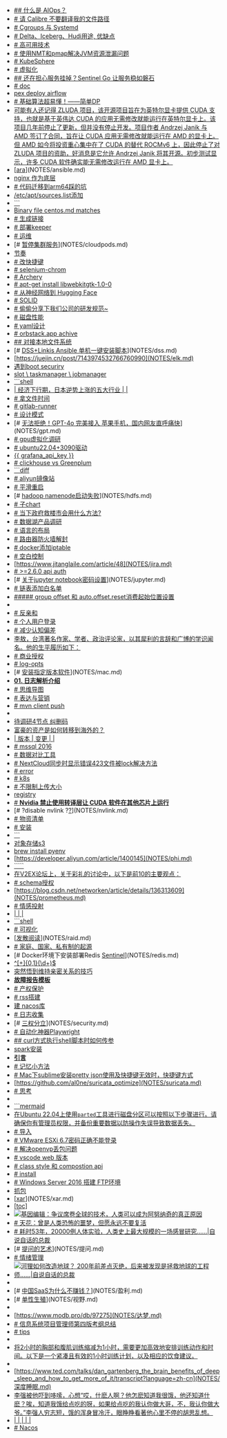 - [## 什么是 AIOps？](NOTES/AIops.md)
- [# 请 Calibre 不要翻译我的文件路径](NOTES/Calibre.md)
- [# Cgroups 与 Systemd](NOTES/CgroupsSystemd.md)
- [# Delta、Iceberg、Hudi用途, 优缺点](NOTES/DataLake.md)
- [# 高可用技术](NOTES/HA.md)
- [# 使用NMT和pmap解决JVM资源泄漏问题](NOTES/JAVA.md)
- [# KubeSphere](NOTES/KubeSphere.md)
- [# 虚拟化](NOTES/SR-IOV.md)
- [## 还在担心服务挂掉？Sentinel Go 让服务稳如磐石](NOTES/Sentinel.md)
- [# doc](NOTES/ai.md)
- [pex deploy airflow](NOTES/airflow.md)
- [# 基础算法超易懂！——简单DP](NOTES/algo.md)
- [可能有人还记得 ZLUDA 项目，该开源项目旨在为英特尔显卡提供 CUDA 支持，也就是基于英伟达 CUDA 的应用无需修改就能运行在英特尔显卡上。该项目几年前停止了更新，但并没有停止开发。项目作者 Andrzej Janik 与 AMD 签订了合同，旨在让 CUDA 应用无需修改就能运行在 AMD 的显卡上。但 AMD 如今将投资重心集中在了 CUDA 的替代 ROCMv6 上，因此停止了对 ZLUDA 项目的资助，好消息是它允许 Andrzej Janik 将其开源。初步测试显示，许多 CUDA 软件确实能无需修改运行在 AMD 显卡上。](NOTES/amd.md)
- [[ara](https://github.com/ansible-community/ara)](NOTES/ansible.md)
- [nginx 作为底层](NOTES/apisix.md)
- [# 代码迁移到arm64踩的坑](NOTES/arm.md)
- [/etc/apt/sources.list添加](NOTES/biren.md)
- [```](NOTES/business.md)
- [Binary file centos.md matches](NOTES/centos.md)
- [# 生成链接](NOTES/ceph.md)
- [# 部署keeper ](NOTES/clickhouse.md)
- [# 运维](NOTES/cloud_product.md)
- [# [暂停集群服务](https://www.cloudpods.org/zh/docs/ops/k8s/halt_cluster/)](NOTES/cloudpods.md)
- [节奏](NOTES/comedy.md)
- [# 改快捷键](NOTES/cursor.md)
- [# selenium-chrom](NOTES/davinci.md)
- [# Archery](NOTES/db.md)
- [# apt-get install libwebkitgtk-1.0-0](NOTES/debian.md)
- [# 从神经网络到 Hugging Face](NOTES/deep.md)
- [# SOLID](NOTES/design.md)
- [# 偷偷分享下我们公司的研发规范~](NOTES/develop.md)
- [# 磁盘性能](NOTES/devops.md)
- [# yaml设计](NOTES/docker-compose.md)
- [# orbstack.app  achive](NOTES/docker.md)
- [## 对接本地文件系统](NOTES/dolphinscheduler.md)
- [# [DSS+Linkis Ansible 单机一键安装脚本](https://github.com/wubolive/dss-linkis-ansible)](NOTES/dss.md)
- [https://juejin.cn/post/7143974532766760990](NOTES/elk.md)
- [遇到boot securiry](NOTES/exsi.md)
- [slot \ taskmanager \ jobmanager](NOTES/flink.md)
- [```shell](NOTES/ftp.md)
- [| 经济下行期，日本逆势上涨的五大行业 |      |](NOTES/gettingmoney.md)
- [# 拿文件时间](NOTES/git.md)
- [# gitlab-runner](NOTES/gitlab-ci.md)
- [# 设计模式](NOTES/golang.md)
- [# [无法拒绝！GPT-4o 完美接入 苹果手机，国内网友直呼痛快](https://www.53ai.com/news/qianyanjishu/2024060929768.html)](NOTES/gpt.md)
- [# gpu虚拟化调研](NOTES/gpu.md)
- [# ubuntu22.04+3090驱动](NOTES/gpu_ubuntu.md)
- [{{ grafana_api_key }}](NOTES/grafana.md)
- [# clickhouse vs Greenplum](NOTES/greenplum.md)
- [```diff](NOTES/grub.md)
- [# aliyun镜像站](NOTES/hadoop.md)
- [# 平滑重启](NOTES/hbase.md)
- [# [hadoop namenode启动失败](https://www.cnblogs.com/yjt1993/p/10476933.html)](NOTES/hdfs.md)
- [# 子chart](NOTES/helm.md)
- [# 当下政府救楼市会用什么方法?](NOTES/house.md)
- [# 数据湖产品调研](NOTES/hudi.md)
- [# 语言的布局](NOTES/humor.md)
- [# 路由器防火墙解封](NOTES/ipip.md)
- [# docker添加iptable](NOTES/iptables.md)
- [# 空白控制](NOTES/jinja2.md)
- [https://www.jitanglaile.com/article/48](NOTES/jira.md)
- [# >=2.6.0 api auth](NOTES/jumpserver.md)
- [# [关于jupyter notebook密码设置](https://www.cnblogs.com/honway/p/9559324.html)](NOTES/jupyter.md)
- [# 链表添加白名单](NOTES/k8s.md)
- [##### group offset  和 auto.offset.reset消费起始位置设置](NOTES/kafka.md)
- [](NOTES/kettle.md)
- [# 反亲和](NOTES/kvm.md)
- [# 个人用户登录](NOTES/ldap.md)
- [# 减少认知偏差](NOTES/learn.md)
- [李敖，台湾著名作家、学者、政治评论家，以其犀利的言辞和广博的学识闻名。他的生平履历如下：](NOTES/li_ao.md)
- [# 商业授权](NOTES/license.md)
- [# log-opts](NOTES/loki.md)
- [# [安装指定版本软件](https://makeoptim.com/tool/brew-install-specific-version/)](NOTES/mac.md)
- [**01. 日志解析介绍**](NOTES/machine.md)
- [# 思维导图](NOTES/markdown.md)
- [# 表达与营销](NOTES/market.md)
- [# mvn client push](NOTES/maven.md)
- [](NOTES/metax.md)
- [待调研4节点  纠删码](NOTES/minio.md)
- [富豪的资产是如何转移到海外的？](NOTES/money.md)
- [| 版本 | 变更                       |      |](NOTES/monitor.md)
- [# mssql 2016](NOTES/mssql.md)
- [# 数据对比工具](NOTES/mysql.md)
- [# NextCloud同步时显示错误423文件被lock解决方法](NOTES/nextcloud.md)
- [# error](NOTES/nexus.md)
- [# k8s](NOTES/nfs.md)
- [# 不限制上传大小](NOTES/nginx.md)
- [registry](NOTES/node.md)
- [# **Nvidia 禁止使用转译层让 CUDA 软件在其他芯片上运行**](NOTES/nvidia.md)
- [# ?disable nvlink ?[?](https://stackoverflow.com/questions/53174224/nvlink-or-pcie-how-to-specify-the-interconnect)](NOTES/nvlink.md)
- [# 物资清单](NOTES/omicron.md)
- [# 安装](NOTES/openlens.md)
- [```](NOTES/oracle.md)
- [对象存储s3](NOTES/oss.md)
- [brew install pyenv](NOTES/pex.md)
- [https://developer.aliyun.com/article/1400145](NOTES/phi.md)
- [`````](NOTES/poem.md)
- [在V2EX论坛上，关于彩礼的讨论中，以下是前10的主要观点：](NOTES/point.md)
- [# schema授权](NOTES/postgresql.md)
- [https://blog.csdn.net/networken/article/details/136313609](NOTES/prometheus.md)
- [# 情感投射](NOTES/psy.md)
- [|      |      |](NOTES/pyramid.md)
- [```shell](NOTES/pytest.md)
- [# 可视化](NOTES/python.md)
- [[发散阅读](https://aijishu.com/a/1060000000225602)](NOTES/raid.md)
- [# 家庭、国家、私有制的起源](NOTES/readbook.md)
- [# Docker环境下安装部署Redis [Sentinel](https://juejin.cn/post/6997458845148659743)](NOTES/redis.md)
- [^[+]{0,1}(\d+)$](NOTES/regex.md)
- [突然悟到维持亲密关系的技巧](NOTES/relationship.md)
- [**故障报告模板**](NOTES/report_template.md)
- [# 产权保护](NOTES/rights_protect.md)
- [# rss搭建](NOTES/rss.md)
- [建 nacos库](NOTES/ruoyi-cloud-plus.md)
- [# 日志收集](NOTES/ruoyi.md)
- [# [三权分立](https://help.aliyun.com/document_detail/313298.html?spm=5176.21213303.J_6704733920.19.682a53c9UdmsKV&scm=20140722.S_help%40%40%E6%96%87%E6%A1%A3%40%40313298.S_0%2Bos0.ID_313298-RL_%E4%B8%89%E6%9D%83%E5%88%86%E7%AB%8B-LOC_helpmain-OR_ser-V_2-P0_2)](NOTES/security.md)
- [# 自动化神器Playwright](NOTES/selenium.md)
- [## curl方式执行shell脚本时如何传参](NOTES/shell.md)
- [spark安装](NOTES/spark.md)
- [**引言**](NOTES/ss.md)
- [# 记忆小方法](NOTES/strongMemory.md)
- [# Mac下sublime安装pretty json使用及快捷键无效时，快捷键方式](NOTES/sublime.md)
- [https://github.com/al0ne/suricata_optimize](NOTES/suricata.md)
- [# 思考](NOTES/think.md)
- [](NOTES/tornado.md)
- [```mermaid](NOTES/typora.md)
- [在Ubuntu 22.04上使用`parted`工具进行磁盘分区可以按照以下步骤进行。请确保你有管理员权限，并备份重要数据以防操作失误导致数据丢失。](NOTES/ubuntu.md)
- [# 导入](NOTES/vim.md)
- [# VMware ESXi 6.7密码正确不能登录](NOTES/vmware.md)
- [# 解决openvp丢包问题](NOTES/vpn.md)
- [# vscode web 版本](NOTES/vscode.md)
- [# class style  和 compostion api](NOTES/vue_ts.md)
- [# install](NOTES/wails.md)
- [# Windows Server 2016 搭建 FTP环境](NOTES/win2016.md)
- [抓包](NOTES/wireshark.md)
- [[xar](xar)](NOTES/xar.md)
- [[toc]](NOTES/zabbix.md)
- [![基因编辑：争议席卷全球的技术，人类可以成为阿努纳奇的真正原因](.img_%E5%9F%BA%E5%9B%A0/v2-69100fe8793bead8a3e5dd1cd37bdddf_1440w.jpg)](NOTES/基因.md)
- [# 天花：曾是人类恐怖的噩梦，但愿永远不要复活](NOTES/天花.md)
- [# 耗时53年，20000例人体实验，人类史上最大规模的一场感冒研究……|自说自话的总裁](NOTES/感冒.md)
- [# [提问的艺术](https://fresky.github.io/2015/04/26/how-to-ask-questions/)](NOTES/提问.md)
- [# 情绪管理](NOTES/教育.md)
- [![河狸如何改造地球？ 200年前差点灭绝，后来被发现是拯救地球的工程师……|自说自话的总裁](.img_%E6%B2%B3%E7%8B%B8/v2-331ebee627491e101acfb4ec863f675e_720w.jpg)](NOTES/河狸.md)
- [](NOTES/测试.md)
- [# [中国SaaS为什么不赚钱？](https://kb.cnblogs.com/page/662133/)](NOTES/盈利.md)
- [# [单性生殖](https://news.bioon.com/article/6796589.html)](NOTES/视野.md)
- [](NOTES/软考.md)
- [https://www.modb.pro/db/97275](NOTES/达梦.md)
- [# 信息系统项目管理师第四版考纲总结](NOTES/高项.md)
- [# tips](NOTES/包管理vendor_mod.md)
- [](NOTES/信息来源.md)
- [将2小时的胸部和腹肌训练缩减为1小时，需要更加高效地安排训练动作和时间。以下是一个紧凑且有效的1小时训练计划，以及相应的饮食建议。](NOTES/健身康复.md)
- [](NOTES/数据质量.md)
- [https://www.ted.com/talks/dan_gartenberg_the_brain_benefits_of_deep_sleep_and_how_to_get_more_of_it/transcript?language=zh-cn](NOTES/深度睡眠.md)
- [李强被他吓到哆嗦，心想“哎，什麽人啊？他怎麽知道我很饿，他还知道什麽？唉，知道我饿给点吃的呀，如果给点吃的我认你做大哥，不，我认你做大爷。”李强人穷志短，饿的浑身冒冷汗，眼睁睁看著他心里不停的胡思乱想。](NOTES/火车头版.md)
- [|          |                                |      |      |](NOTES/代码大全2学习.md)
- [# Nacos](NOTES/分布式配置管理.md)
